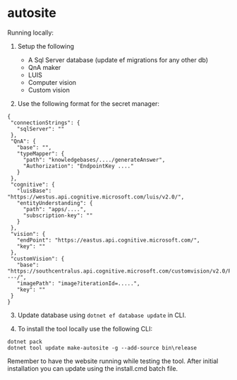 # autosite

Running locally:

1. Setup the following
    - A Sql Server database (update ef migrations for any other db)
    - QnA maker 
    - LUIS
    - Computer vision 
    - Custom vision
  
 2. Use the following format for the secret manager:
 
 ```
 {
  "connectionStrings": {
    "sqlServer": ""
  },
  "QnA": {
    "base": "",
    "typeMapper": {
      "path": "knowledgebases/..../generateAnswer",
      "Authorization": "EndpointKey ...."
    }
  },
  "cognitive": {
    "luisBase": "https://westus.api.cognitive.microsoft.com/luis/v2.0/",
    "entityUnderstanding": {
      "path": "apps/....",
      "subscription-key": ""
    }
  },
  "vision": {
    "endPoint": "https://eastus.api.cognitive.microsoft.com/",
    "key": ""
  },
  "customVision": {
    "base": "https://southcentralus.api.cognitive.microsoft.com/customvision/v2.0/Prediction/----/",
    "imagePath": "image?iterationId=.....",
    "key": ""
  }
}
 ```
 3. Update database using `dotnet ef database update` in CLI. 
 
 4. To install the tool locally use the following CLI:
 ```
 dotnet pack
 dotnet tool update make-autosite -g --add-source bin\release
 ```
 Remember to have the website running while testing the tool.
 After initial installation you can update using the install.cmd batch file. 

